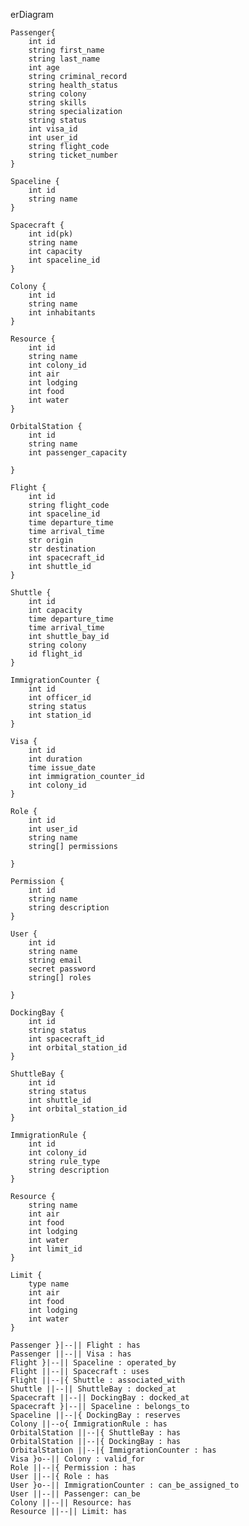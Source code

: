 erDiagram

    Passenger{
        int id
        string first_name
        string last_name
        int age
        string criminal_record
        string health_status
        string colony
        string skills
        string specialization
        string status
        int visa_id
        int user_id
        string flight_code
        string ticket_number
    }

    Spaceline {
        int id
        string name
    }

    Spacecraft {
        int id(pk)
        string name
        int capacity
        int spaceline_id
    }

    Colony {
        int id
        string name
        int inhabitants
    }

    Resource {
        int id
        string name
        int colony_id
        int air
        int lodging
        int food
        int water
    }

    OrbitalStation {
        int id
        string name
        int passenger_capacity

    }

    Flight {
        int id
        string flight_code
        int spaceline_id
        time departure_time
        time arrival_time
        str origin
        str destination
        int spacecraft_id
        int shuttle_id
    }

    Shuttle {
        int id
        int capacity
        time departure_time
        time arrival_time
        int shuttle_bay_id
        string colony
        id flight_id
    }

    ImmigrationCounter {
        int id
        int officer_id
        string status
        int station_id
    }

    Visa {
        int id
        int duration
        time issue_date
        int immigration_counter_id
        int colony_id
    }

    Role {
        int id
        int user_id
        string name
        string[] permissions

    }

    Permission {
        int id
        string name
        string description
    }

    User {
        int id
        string name
        string email
        secret password
        string[] roles

    }

    DockingBay {
        int id
        string status
        int spacecraft_id
        int orbital_station_id
    }

    ShuttleBay {
        int id
        string status
        int shuttle_id
        int orbital_station_id
    }

    ImmigrationRule {
        int id
        int colony_id
        string rule_type
        string description
    }

    Resource {
        string name
        int air
        int food
        int lodging
        int water
        int limit_id
    }

    Limit {
        type name
        int air
        int food
        int lodging
        int water
    }

    Passenger }|--|| Flight : has
    Passenger ||--|| Visa : has
    Flight }|--|| Spaceline : operated_by
    Flight ||--|| Spacecraft : uses
    Flight ||--|{ Shuttle : associated_with
    Shuttle ||--|| ShuttleBay : docked_at
    Spacecraft ||--|| DockingBay : docked_at
    Spacecraft }|--|| Spaceline : belongs_to
    Spaceline ||--|{ DockingBay : reserves
    Colony ||--o{ ImmigrationRule : has
    OrbitalStation ||--|{ ShuttleBay : has
    OrbitalStation ||--|{ DockingBay : has
    OrbitalStation ||--|{ ImmigrationCounter : has
    Visa }o--|| Colony : valid_for
    Role ||--|{ Permission : has
    User ||--|{ Role : has
    User }o--|| ImmigrationCounter : can_be_assigned_to
    User ||--|| Passenger: can_be
    Colony ||--|| Resource: has
    Resource ||--|| Limit: has
    